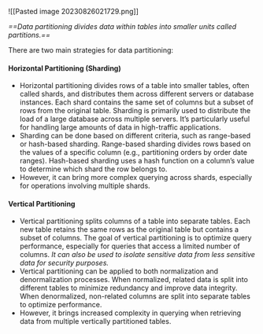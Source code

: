 ![[Pasted image 20230826021729.png]]

*==Data partitioning divides data within tables into smaller units called partitions.==*

There are two main strategies for data partitioning:

#### Horizontal Partitioning (Sharding)

- Horizontal partitioning divides rows of a table into smaller tables, often called shards, and distributes them across different servers or database instances. Each shard contains the same set of columns but a subset of rows from the original table. Sharding is primarily used to distribute the load of a large database across multiple servers. It’s particularly useful for handling large amounts of data in high-traffic applications.
- Sharding can be done based on different criteria, such as range-based or hash-based sharding. Range-based sharding divides rows based on the values of a specific column (e.g., partitioning orders by order date ranges). Hash-based sharding uses a hash function on a column’s value to determine which shard the row belongs to.
- However, it can bring more complex querying across shards, especially for operations involving multiple shards.

#### Vertical Partitioning

- Vertical partitioning splits columns of a table into separate tables. Each new table retains the same rows as the original table but contains a subset of columns. The goal of vertical partitioning is to optimize query performance, especially for queries that access a limited number of columns. *It can also be used to isolate sensitive data from less sensitive data for security purposes.*
- Vertical partitioning can be applied to both normalization and denormalization processes. When normalized, related data is split into different tables to minimize redundancy and improve data integrity. When denormalized, non-related columns are split into separate tables to optimize performance.
- However, it brings increased complexity in querying when retrieving data from multiple vertically partitioned tables.